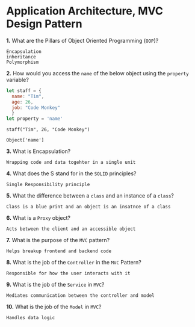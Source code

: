 # Application Architecture, MVC Design Pattern

**1.** What are the Pillars of Object Oriented Programming (`OOP`)?
<!-- enter you answer in the space below -->
```
Encapsulation
inheritance
Polymorphism

```
**2.** How would you access the `name` of the below object using the `property` variable?
```js
let staff = {
  name: "Tim",
  age: 26,
  job: "Code Monkey"
  }
let property = 'name'
```
<!-- enter you answer in the space below -->
```
staff("Tim", 26, "Code Monkey")

Object['name']

```
**3.** What is Encapsulation?
<!-- enter you answer in the space below -->
```
Wrapping code and data togehter in a single unit
```
**4.** What does the S stand for in the `SOLID` principles?
<!-- enter you answer in the space below -->
```
Single Responsibility principle
```
**5.** What the difference between a `class` and an instance of a `class`?
<!-- enter you answer in the space below -->
```
Class is a blue print and an object is an insatnce of a class
```
**6.** What is a `Proxy` object?
<!-- enter you answer in the space below -->
```
Acts between the client and an accessible object
```

**7.** What is the purpose of the `MVC` pattern?
<!-- enter you answer in the space below -->
```
Helps breakup frontend and backend code
```
**8.** What is the job of the `Controller` in the `MVC` Pattern?
<!-- enter you answer in the space below -->
```
Responsible for how the user interacts with it
```

**9.** What is the job of the `Service` in `MVC`?
<!-- enter you answer in the space below -->
```
Mediates communication between the controller and model
```
**10.** What is the job of the `Model` in `MVC`?
<!-- enter you answer in the space below -->
```
Handles data logic
```
